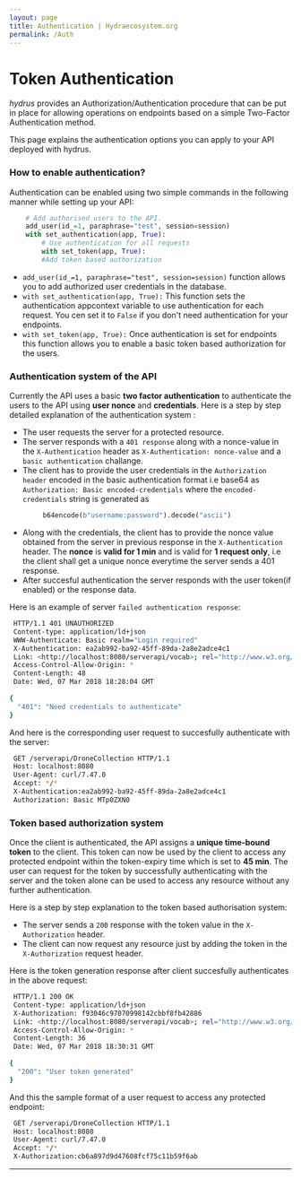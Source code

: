 ```yaml
---
layout: page
title: Authentication | Hydraecosystem.org
permalink: /Auth
---
```


# Token Authentication

*hydrus* provides an Authorization/Authentication procedure that can be put in place for allowing operations on endpoints based on a simple Two-Factor Authentication method.

This page explains the authentication options you can apply to your API deployed with hydrus.

### How to enable authentication?

Authentication can be enabled using two simple commands in the following manner while setting up your API:

```python
    # Add authorised users to the API.
    add_user(id_=1, paraphrase="test", session=session)
    with set_authentication(app, True):
        # Use authentication for all requests
        with set_token(app, True):
        #Add token based authorization
```
- `add_user(id_=1, paraphrase="test", session=session)` function allows you to add authorized user
   credentials in the database.
- `with set_authentication(app, True):` This function sets the authentication appcontext variable 
   to use authentication for each request. You cen set it to `False` if you don't need authentication
   for your endpoints.
- `with set_token(app, True):` Once authentication is set for endpoints this function allows you to enable    a basic token based authorization for the users.

### Authentication system of the API

Currently the API uses a basic **two factor authentication** to authenticate the users to the API
using **user nonce** and **credentials**.
Here is a step by step detailed explanation of the authentication system :

- The user requests the server for a protected resource.
- The server responds with a `401 response` along with a nonce-value in the `X-Authentication` header
  as `X-Authentication: nonce-value` and a `basic authentication` challange.
- The client has to provide the user credentials in the `Authorization header` encoded in the basic 
  authentication format i.e base64 as `Authorization: Basic encoded-credentials` where the `encoded-credentials` string is generated as
   ``` python
        b64encode(b"username:password").decode("ascii")
   ```
- Along with the credentials, the client has to provide the nonce value obtained from the server in          previous response in the `X-Authentication` header. The **nonce** is **valid for 1 min** and is valid      for **1 request only**, i.e the client shall get a unique nonce everytime the server sends a 401           response.
- After succesful authentication the server responds with the user token(if enabled) or the response data. 


Here is an example of server `failed authentication response`:
``` bash
 HTTP/1.1 401 UNAUTHORIZED
 Content-type: application/ld+json
 WWW-Authenticate: Basic realm="Login required"
 X-Authentication: ea2ab992-ba92-45ff-89da-2a8e2adce4c1
 Link: <http://localhost:8080/serverapi/vocab>; rel="http://www.w3.org/ns/hydra/core#apiDocumentation"
 Access-Control-Allow-Origin: *
 Content-Length: 48
 Date: Wed, 07 Mar 2018 18:28:04 GMT
 
{
  "401": "Need credentials to authenticate"
}
```

And here is the corresponding user request to succesfully authenticate with the server:

``` bash
 GET /serverapi/DroneCollection HTTP/1.1
 Host: localhost:8080
 User-Agent: curl/7.47.0
 Accept: */*
 X-Authentication:ea2ab992-ba92-45ff-89da-2a8e2adce4c1
 Authorization: Basic MTp0ZXN0
```

### Token based authorization system

Once the client is authenticated, the API assigns a **unique time-bound token** to the client.
This token can now be used by the client to access any protected endpoint within the token-expiry time
which is set to **45 min**.
The user can request for the token by successfully authenticating with the server and the token alone 
can be used to access any resource without any further authentication.

Here is a step by step explanation to the token based authorisation system:

- The server sends a `200` response with the token value in the `X-Authorization` header.
- The client can now request any resource just by adding the token in the `X-Authorization` request
  header.

Here is the token generation response after client succesfully authenticates in the above request:

``` bash
 HTTP/1.1 200 OK
 Content-type: application/ld+json
 X-Authorization: f93046c97070998142cbbf8fb42886
 Link: <http://localhost:8080/serverapi/vocab>; rel="http://www.w3.org/ns/hydra/core#apiDocumentation"
 Access-Control-Allow-Origin: *
 Content-Length: 36
 Date: Wed, 07 Mar 2018 18:30:31 GMT
 
{
  "200": "User token generated"
}
``` 

And this the sample format of a user request to access any protected endpoint:

``` bash
 GET /serverapi/DroneCollection HTTP/1.1
 Host: localhost:8080
 User-Agent: curl/7.47.0
 Accept: */*
 X-Authorization:cb6a897d9d47608fcf75c11b59f6ab
```

---

